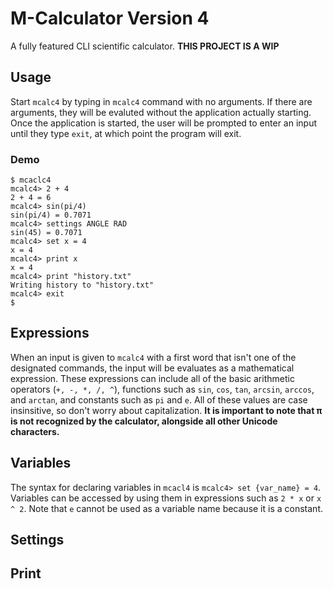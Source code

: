 # M-Calculator Version 4

A fully featured CLI scientific calculator. **THIS PROJECT IS A WIP**

## Usage

Start `mcalc4` by typing in `mcalc4` command with no arguments. If there
are arguments, they will be evaluted without the application actually
starting. Once the application is started, the user will be prompted to 
enter an input until they type `exit`, at which point the program will
exit. 

### Demo
```
$ mcaclc4
mcalc4> 2 + 4
2 + 4 = 6
mcalc4> sin(pi/4)
sin(pi/4) = 0.7071
mcalc4> settings ANGLE RAD
sin(45) = 0.7071
mcalc4> set x = 4
x = 4
mcalc4> print x
x = 4
mcalc4> print "history.txt"
Writing history to "history.txt"
mcalc4> exit
$ 
```

## Expressions

When an input is given to `mcalc4` with a first word that isn't one of the 
designated commands, the input will be evaluates as a mathematical expression.
These expressions can include all of the basic arithmetic operators
(`+, -, *, /, ^`), functions such as `sin`, `cos`, `tan`, `arcsin`, `arccos`,
and `arctan`, and constants such as `pi` and `e`. All of these values are case
insinsitive, so don't worry about capitalization. **It is important to note that
π is not recognized by the calculator, alongside all other Unicode characters.**

## Variables
The syntax for declaring variables in `mcacl4` is `mcalc4> set {var_name} = 4`.
Variables can be accessed by using them in expressions such as `2 * x` or
`x ^ 2`. Note that `e` cannot be used as a variable name because it is a
constant.

## Settings

## Print
